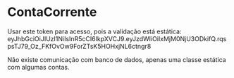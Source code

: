 # ContaCorrente
Usar este token para acesso, pois a validação está estática:
eyJhbGciOiJIUzI1NiIsInR5cCI6IkpXVCJ9.eyJzdWIiOiIxMjM0NjU3ODkifQ.rqspsTJ79_Oz_FKfOvOw9ForZTsK5HOHxjNL6ctngr8

Não existe comunicação com banco de dados, apenas uma classe estática com algumas contas.
